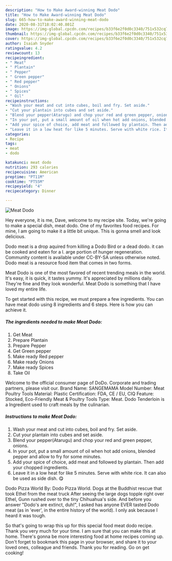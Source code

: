 ```yaml
---
description: "How to Make Award-winning Meat Dodo"
title: "How to Make Award-winning Meat Dodo"
slug: 665-how-to-make-award-winning-meat-dodo
date: 2020-08-31T18:02:40.801Z
image: https://img-global.cpcdn.com/recipes/b33f6e2f0d0c3340/751x532cq70/meat-dodo-recipe-main-photo.jpg
thumbnail: https://img-global.cpcdn.com/recipes/b33f6e2f0d0c3340/751x532cq70/meat-dodo-recipe-main-photo.jpg
cover: https://img-global.cpcdn.com/recipes/b33f6e2f0d0c3340/751x532cq70/meat-dodo-recipe-main-photo.jpg
author: Isaiah Snyder
ratingvalue: 4.2
reviewcount: 13
recipeingredient:
- " Meat"
- " Plantain"
- " Pepper"
- " Green pepper"
- " Red pepper"
- " Onions"
- " Spices"
- " Oil"
recipeinstructions:
- "Wash your meat and cut into cubes, boil and fry. Set aside."
- "Cut your plantain into cubes and set aside."
- "Blend your pepper(Atarugu) and chop your red and green pepper, onions."
- "In your pot, put a small amount of oil when hot add onions, blended pepper and allow to fry for some minutes."
- "Add your spice of choice, add meat and followed by plantain. Then add your chopped ingredients."
- "Leave it in a low heat for like 5 minutes. Serve with white rice. It can also be used as side dish. 😋"
categories:
- Recipe
tags:
- meat
- dodo

katakunci: meat dodo 
nutrition: 293 calories
recipecuisine: American
preptime: "PT11M"
cooktime: "PT55M"
recipeyield: "4"
recipecategory: Dinner

---
```



![Meat Dodo](https://img-global.cpcdn.com/recipes/b33f6e2f0d0c3340/751x532cq70/meat-dodo-recipe-main-photo.jpg)

Hey everyone, it is me, Dave, welcome to my recipe site. Today, we're going to make a special dish, meat dodo. One of my favorites food recipes. For mine, I am going to make it a little bit unique. This is gonna smell and look delicious.

Dodo meat is a drop aquired from killing a Dodo Bird or a dead dodo. it can be cooked and eaten for a l. arge portion of hunger regeneration. Community content is available under CC-BY-SA unless otherwise noted. Dodo meat is a resource food item that comes in two forms.

Meat Dodo is one of the most favored of recent trending meals in the world. It's easy, it is quick, it tastes yummy. It's appreciated by millions daily. They're fine and they look wonderful. Meat Dodo is something that I have loved my entire life.


To get started with this recipe, we must prepare a few ingredients. You can have meat dodo using 8 ingredients and 6 steps. Here is how you can achieve it.

<!--inarticleads1-->

##### The ingredients needed to make Meat Dodo:

1. Get  Meat
1. Prepare  Plantain
1. Prepare  Pepper
1. Get  Green pepper
1. Make ready  Red pepper
1. Make ready  Onions
1. Make ready  Spices
1. Take  Oil


Welcome to the official consumer page of DoDo. Corporate and trading partners, please visit our. Brand Name: SANGEMAMA Model Number: Meat Poultry Tools Material: Plastic Certification: FDA, CE / EU, CIQ Feature: Stocked, Eco-Friendly Meat &amp; Poultry Tools Type: Meat. Dodo Tenderloin is a Ingredient used to craft meals by the culinarian. 

<!--inarticleads2-->

##### Instructions to make Meat Dodo:

1. Wash your meat and cut into cubes, boil and fry. Set aside.
1. Cut your plantain into cubes and set aside.
1. Blend your pepper(Atarugu) and chop your red and green pepper, onions.
1. In your pot, put a small amount of oil when hot add onions, blended pepper and allow to fry for some minutes.
1. Add your spice of choice, add meat and followed by plantain. Then add your chopped ingredients.
1. Leave it in a low heat for like 5 minutes. Serve with white rice. It can also be used as side dish. 😋


Dodo Pizza World By: Dodo Pizza World. Dogs at the Buddhist rescue that took Ethel from the meat truck After seeing the large dogs topple right over Ethel, Gunn rushed over to the tiny Chihuahua&#39;s side. And before you answer &#34;Dodo&#39;s are extinct, duh!&#34;, I asked has anyone EVER tasted Dodo meat (as in &#39;ever&#39;, in the entire history of the world). I only ask because I heard it was tough. 

So that's going to wrap this up for this special food meat dodo recipe. Thank you very much for your time. I am sure that you can make this at home. There's gonna be more interesting food at home recipes coming up. Don't forget to bookmark this page in your browser, and share it to your loved ones, colleague and friends. Thank you for reading. Go on get cooking!
